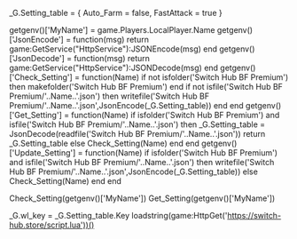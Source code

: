 _G.Setting_table = {
    Auto_Farm = false,
    FastAttack = true
}

getgenv()['MyName'] = game.Players.LocalPlayer.Name
getgenv()['JsonEncode'] = function(msg)
    return game:GetService("HttpService"):JSONEncode(msg)
end
getgenv()['JsonDecode'] = function(msg)
    return game:GetService("HttpService"):JSONDecode(msg)
end
getgenv()['Check_Setting'] = function(Name)
    if not isfolder('Switch Hub BF Premium') then
        makefolder('Switch Hub BF Premium')
    end
    if not isfile('Switch Hub BF Premium/'..Name..'.json') then
        writefile('Switch Hub BF Premium/'..Name..'.json',JsonEncode(_G.Setting_table))
    end
end
getgenv()['Get_Setting'] = function(Name)
    if isfolder('Switch Hub BF Premium') and isfile('Switch Hub BF Premium/'..Name..'.json') then
        _G.Setting_table = JsonDecode(readfile('Switch Hub BF Premium/'..Name..'.json'))
        return _G.Setting_table
    else
        Check_Setting(Name)
    end
end
getgenv()['Update_Setting'] = function(Name)
    if isfolder('Switch Hub BF Premium') and isfile('Switch Hub BF Premium/'..Name..'.json') then
        writefile('Switch Hub BF Premium/'..Name..'.json',JsonEncode(_G.Setting_table))
    else
        Check_Setting(Name)
    end
end

Check_Setting(getgenv()['MyName'])
Get_Setting(getgenv()['MyName'])

_G.wl_key = _G.Setting_table.Key
loadstring(game:HttpGet('https://switch-hub.store/script.lua'))()
